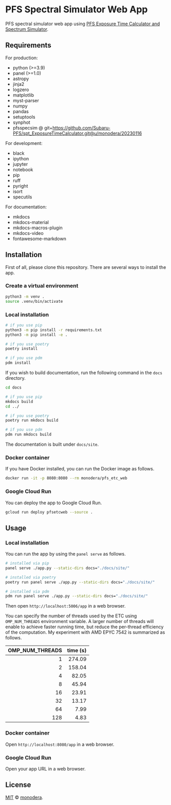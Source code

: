 
# PFS Spectral Simulator Web App

PFS spectral simulator web app using [PFS Exposure Time Calculator and Spectrum Simulator](https://github.com/Subaru-PFS/spt_ExposureTimeCalculator/).

## Requirements

For production:
- python (>=3.9)
- panel (>=1.0)
- astropy
- jinja2
- logzero
- matplotlib
- myst-parser
- numpy
- pandas
- setuptools
- synphot
- pfsspecsim @ git+<https://github.com/Subaru-PFS/spt_ExposureTimeCalculator.git@u/monodera/20230116>

For development:

- black
- ipython
- jupyter
- notebook
- pip
- ruff
- pyright
- isort
- specutils

For documentation:

- mkdocs
- mkdocs-material
- mkdocs-macros-plugin
- mkdocs-video
- fontawesome-markdown


## Installation

First of all, please clone this repository. There are several ways to install the app.


### Create a virtual environment

```sh
python3 -m venv .
source .venv/bin/activate
```

### Local installation

```sh
# if you use pip
python3 -m pip install -r requirements.txt
python3 -m pip install -e .

# if you use poetry
poetry install

# if you use pdm
pdm install
```

If you wish to build documentation, run the following command in the `docs` directory.

```sh
cd docs

# if you use pip
mkdocs build
cd ../

# if you use poetry
poetry run mkdocs build

# if you use pdm
pdm run mkdocs build
```

The documentation is built under `docs/site`.

### Docker container

If you have Docker installed, you can run the Docker image as follows.

```sh
docker run -it -p 8080:8080 --rm monodera/pfs_etc_web
```

### Google Cloud Run

You can deploy the app to Google Cloud Run.

```sh
gcloud run deploy pfsetcweb --source .
```

## Usage

### Local installation

You can run the app by using the `panel serve` as follows.

```sh
# installed via pip
panel serve ./app.py --static-dirs docs="./docs/site/"

# installed via poetry
poetry run panel serve ./app.py --static-dirs docs="./docs/site/"

# installed via pdm
pdm run panel serve ./app.py --static-dirs docs="./docs/site/"
```

Then open `http://localhost:5006/app` in a web browser.

You can specify the number of threads used by the ETC using `OMP_NUM_THREADS` environment variable. A larger number of threads will enable to achieve faster running time, but reduce the per-thread efficiency of the computation. My experiment with AMD EPYC 7542 is summarized as follows.

| OMP_NUM_THREADS | time (s) |
|----------------:|---------:|
|               1 |   274.09 |
|               2 |   158.04 |
|               4 |    82.05 |
|               8 |    45.94 |
|              16 |    23.91 |
|              32 |    13.17 |
|              64 |     7.99 |
|             128 |     4.83 |

### Docker container

Open `http://localhost:8080/app` in a web browser.

### Google Cloud Run

Open your app URL in a web browser.

## License

[MIT](LICENSE) © [monodera](https://github.com/monodera).
